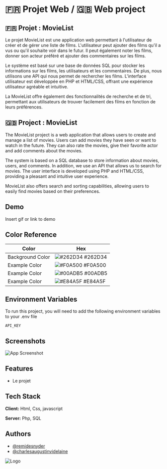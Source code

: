 
# 🇫🇷 Projet Web / 🇬🇧 Web project
## 🇫🇷 Projet : MovieList

Le projet MovieList est une application web permettant à l'utilisateur de créer et de gérer une liste de films. L'utilisateur peut ajouter des films qu'il a vus ou qu'il souhaite voir dans le futur. Il peut également noter les films, donner son acteur préféré et ajouter des commentaires sur les films.

Le système est basé sur une base de données SQL pour stocker les informations sur les films, les utilisateurs et les commentaires. De plus, nous utilisons une API qui nous permet de rechercher les films. L'interface utilisateur est développée en PHP et HTML/CSS, offrant une expérience utilisateur agréable et intuitive.

La MovieList offre également des fonctionnalités de recherche et de tri, permettant aux utilisateurs de trouver facilement des films en fonction de leurs préférences.

## 🇬🇧 Project : MovieList

The MovieList project is a web application that allows users to create and manage a list of movies. Users can add movies they have seen or want to watch in the future. They can also rate the movies, give their favorite actor and add comments about the movies.

The system is based on a SQL database to store information about movies, users, and comments. In addition, we use an API that allows us to search for movies. 
The user interface is developed using PHP and HTML/CSS, providing a pleasant and intuitive user experience.

MovieList also offers search and sorting capabilities, allowing users to easily find movies based on their preferences.
## Demo

Insert gif or link to demo

## Color Reference

| Color             | Hex                                                                |
| ----------------- | ------------------------------------------------------------------ |
| Background Color | ![#262D34](https://via.placeholder.com/10/262D34?text=+) #262D34 |
| Example Color | ![#F0A500](https://via.placeholder.com/10/F0A500?text=+) #F0A500 |
| Example Color | ![#00ADB5](https://via.placeholder.com/10/00ADB5?text=+) #00ADB5 |
| Example Color | ![#E84A5F](https://via.placeholder.com/10/E84A5F?text=+) #E84A5F |


## Environment Variables

To run this project, you will need to add the following environment variables to your .env file

`API_KEY`
## Screenshots

![App Screenshot](https://via.placeholder.com/468x300?text=App+Screenshot+Here)


## Features

- Le projet


## Tech Stack

**Client:** Html, Css, javascript

**Server:** Php, SQL


## Authors

- [@remidesnyder](https://www.github.com/remidesnyder)
- [@charlesaugustinvidelaine](https://www.github.com/EnisuVI)


![Logo](https://ig2i.centralelille.fr/wp-content/uploads/sites/6/Logos/Centrale_Lille_IG2I_@2x.png)

